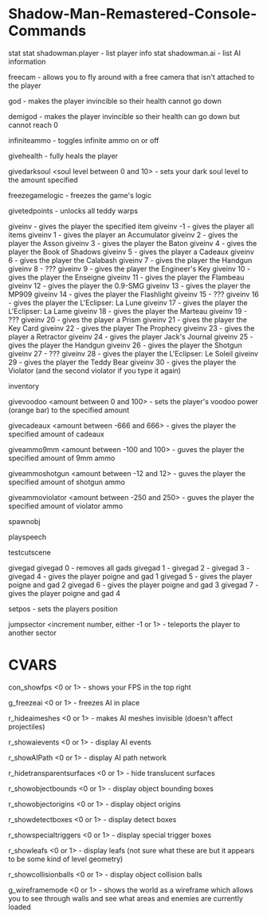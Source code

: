 # Shadow-Man-Remastered-Console-Commands

stat
	stat shadowman.player - list player info
	stat shadowman.ai - list AI information

freecam - allows you to fly around with a free camera that isn't attached to the player

god - makes the player invincible so their health cannot go down

demigod - makes the player invincible so their health can go down but cannot reach 0

infiniteammo - toggles infinite ammo on or off

givehealth - fully heals the player

givedarksoul <soul level between 0 and 10> - sets your dark soul level to the amount specified

freezegamelogic - freezes the game's logic

givetedpoints - unlocks all teddy warps

giveinv - gives the player the specified item
	giveinv -1 - gives the player all items
	giveinv 1 - gives the player an Accumulator
	giveinv 2 - gives the player the Asson
	giveinv 3 - gives the player the Baton
	giveinv 4 - gives the player the Book of Shadows
	giveinv 5 - gives the player a Cadeaux
	giveinv 6 - gives the player the Calabash
	giveinv 7 - gives the player the Handgun
	giveinv 8 - ???
	giveinv 9 - gives the player the Engineer's Key
	giveinv 10 - gives the player the Enseigne
	giveinv 11 - gives the player the Flambeau
	giveinv 12 - gives the player the 0.9-SMG
	giveinv 13 - gives the player the MP909
	giveinv 14 - gives the player the Flashlight
	giveinv 15 - ???
	giveinv 16 - gives the player the L'Eclipser: La Lune
	giveinv 17 - gives the player the L'Eclipser: La Lame
	giveinv 18 - gives the player the Marteau
	giveinv 19 - ???
	giveinv 20 - gives the player a Prism
	giveinv 21 - gives the player the Key Card
	giveinv 22 - gives the player The Prophecy
	giveinv 23 - gives the player a Retractor
	giveinv 24 - gives the player Jack's Journal
	giveinv 25 - gives the player the Handgun
	giveinv 26 - gives the player the Shotgun
	giveinv 27 - ???
	giveinv 28 - gives the player the L'Eclipser: Le Soleil
	giveinv 29 - gives the player the Teddy Bear
	giveinv 30 - gives the player the Violator (and the second violator if you type it again)
	

inventory

givevoodoo <amount between 0 and 100> - sets the player's voodoo power (orange bar) to the specified amount

givecadeaux <amount between -666 and 666> - gives the player the specified amount of cadeaux

giveammo9mm <amount between -100 and 100> - guves the player the specified amount of 9mm ammo

giveammoshotgun <amount between -12 and 12> - guves the player the specified amount of shotgun ammo

giveammoviolator <amount between -250 and 250> - guves the player the specified amount of violator ammo

spawnobj

playspeech

testcutscene

givegad
	givegad 0 - removes all gads
	givegad 1 - 
	givegad 2 - 
	givegad 3 - 
	givegad 4 - gives the player poigne and gad 1
	givegad 5 - gives the player poigne and gad 2
	givegad 6 - gives the player poigne and gad 3
	givegad 7 - gives the player poigne and gad 4

setpos <sector> <x> <y> <z> - sets the players position

jumpsector <increment number, either -1 or 1> - teleports the player to another sector

# CVARS

con_showfps <0 or 1> - shows your FPS in the top right

g_freezeai <0 or 1> - freezes AI in place

r_hideaimeshes <0 or 1> - makes AI meshes invisible (doesn't affect projectiles)

r_showaievents <0 or 1> - display AI events

r_showAIPath <0 or 1> - display AI path network

r_hidetransparentsurfaces <0 or 1> - hide translucent surfaces

r_showobjectbounds <0 or 1> - display object bounding boxes

r_showobjectorigins <0 or 1> - display object origins

r_showdetectboxes <0 or 1> - display detect boxes

r_showspecialtriggers <0 or 1> - display special trigger boxes

r_showleafs <0 or 1> - display leafs (not sure what these are but it appears to be some kind of level geometry)

r_showcollisionballs <0 or 1> - display object collision balls

g_wireframemode <0 or 1> - shows the world as a wireframe which allows you to see through walls and see what areas and enemies are currently loaded